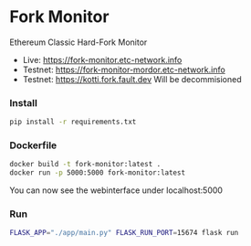 # Fork Monitor
Ethereum Classic Hard-Fork Monitor

- Live: https://fork-monitor.etc-network.info
- Testnet: https://fork-monitor-mordor.etc-network.info
- Testnet: https://kotti.fork.fault.dev Will be decommisioned

### Install

```bash
pip install -r requirements.txt
```

### Dockerfile
```bash
docker build -t fork-monitor:latest .
docker run -p 5000:5000 fork-monitor:latest
```

You can now see the webinterface under localhost:5000


### Run

```bash
FLASK_APP="./app/main.py" FLASK_RUN_PORT=15674 flask run
```
